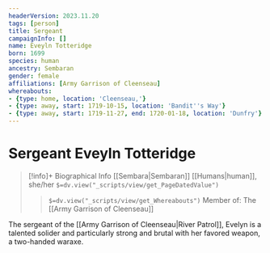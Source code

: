 ```yaml
---
headerVersion: 2023.11.20
tags: [person]
title: Sergeant
campaignInfo: []
name: Eveyln Totteridge
born: 1699
species: human
ancestry: Sembaran
gender: female
affiliations: [Army Garrison of Cleenseau]
whereabouts:
- {type: home, location: 'Cleenseau,'}
- {type: away, start: 1719-10-15, location: 'Bandit''s Way'}
- {type: away, start: 1719-11-27, end: 1720-01-18, location: 'Dunfry'}
---
```

# Sergeant Eveyln Totteridge
>[!info]+ Biographical Info
> [[Sembara|Sembaran]] [[Humans|human]], she/her
> `$=dv.view("_scripts/view/get_PageDatedValue")`
>> `$=dv.view("_scripts/view/get_Whereabouts")`
>> Member of: The [[Army Garrison of Cleenseau]]

The sergeant of the [[Army Garrison of Cleenseau|River Patrol]], Evelyn is a talented solider and particularly strong and brutal with her favored weapon, a two-handed waraxe.